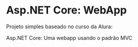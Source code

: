 # Asp.NET Core: WebApp

Projeto simples baseado no curso da Alura:

Asp.NET Core: Uma webapp usando o padrão MVC
